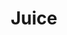 ---
templateKey: blog-post
featuredpost: false
featuredimage: /assets/Juice.png
title: Juice
description: Artisan Goods
testfield: 700
---